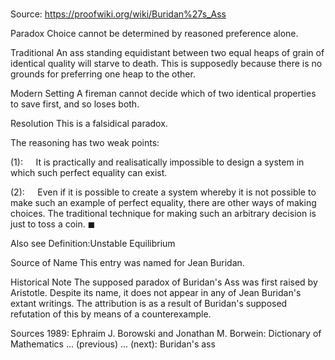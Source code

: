 # 

Source: https://proofwiki.org/wiki/Buridan%27s_Ass



Paradox
Choice cannot be determined by reasoned preference alone.


Traditional
An ass standing equidistant between two equal heaps of grain of identical quality will starve to death.
This is supposedly because there is no grounds for preferring one heap to the other.


Modern Setting
A fireman cannot decide which of two identical properties to save first, and so loses both.


Resolution
This is a falsidical paradox.

The reasoning has two weak points:

$(1): \quad$ It is practically and realisatically impossible to design a system in which such perfect equality can exist.


$(2): \quad$ Even if it is  possible to create a system whereby it is not possible to make such an example of perfect equality, there are other ways of making choices.
The traditional technique for making such an arbitrary decision is just to toss a coin.
$\blacksquare$


Also see
Definition:Unstable Equilibrium


Source of Name
This entry was named for Jean Buridan.


Historical Note
The supposed paradox of Buridan's Ass was first raised by Aristotle.
Despite its name, it does not appear in any of Jean Buridan's extant writings.
The attribution is as a result of Buridan's supposed refutation of this by means of a counterexample.


Sources
1989: Ephraim J. Borowski and Jonathan M. Borwein: Dictionary of Mathematics ... (previous) ... (next): Buridan's ass




